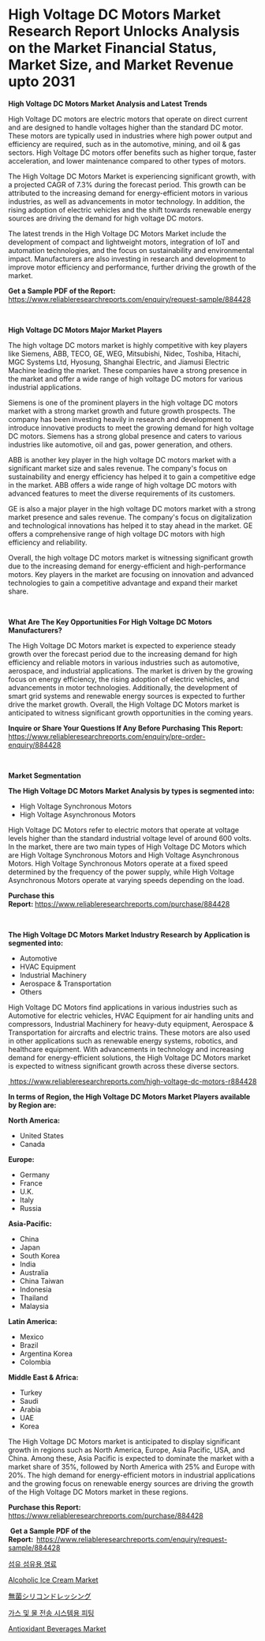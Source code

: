 <p><h1>High Voltage DC Motors Market Research Report Unlocks Analysis on the Market Financial Status, Market Size, and Market Revenue upto 2031</h1></p><p><strong>High Voltage DC Motors Market Analysis and Latest Trends</strong></p>
<p><p>High Voltage DC motors are electric motors that operate on direct current and are designed to handle voltages higher than the standard DC motor. These motors are typically used in industries where high power output and efficiency are required, such as in the automotive, mining, and oil & gas sectors. High Voltage DC motors offer benefits such as higher torque, faster acceleration, and lower maintenance compared to other types of motors.</p><p>The High Voltage DC Motors Market is experiencing significant growth, with a projected CAGR of 7.3% during the forecast period. This growth can be attributed to the increasing demand for energy-efficient motors in various industries, as well as advancements in motor technology. In addition, the rising adoption of electric vehicles and the shift towards renewable energy sources are driving the demand for high voltage DC motors.</p><p>The latest trends in the High Voltage DC Motors Market include the development of compact and lightweight motors, integration of IoT and automation technologies, and the focus on sustainability and environmental impact. Manufacturers are also investing in research and development to improve motor efficiency and performance, further driving the growth of the market.</p></p>
<p><strong>Get a Sample PDF of the Report:&nbsp;</strong> <a href="https://www.reliableresearchreports.com/enquiry/request-sample/884428">https://www.reliableresearchreports.com/enquiry/request-sample/884428</a></p>
<p>&nbsp;</p>
<p><strong>High Voltage DC Motors Major Market Players</strong></p>
<p><p>The high voltage DC motors market is highly competitive with key players like Siemens, ABB, TECO, GE, WEG, Mitsubishi, Nidec, Toshiba, Hitachi, MGC Systems Ltd, Hyosung, Shanghai Electric, and Jiamusi Electric Machine leading the market. These companies have a strong presence in the market and offer a wide range of high voltage DC motors for various industrial applications.</p><p>Siemens is one of the prominent players in the high voltage DC motors market with a strong market growth and future growth prospects. The company has been investing heavily in research and development to introduce innovative products to meet the growing demand for high voltage DC motors. Siemens has a strong global presence and caters to various industries like automotive, oil and gas, power generation, and others.</p><p>ABB is another key player in the high voltage DC motors market with a significant market size and sales revenue. The company's focus on sustainability and energy efficiency has helped it to gain a competitive edge in the market. ABB offers a wide range of high voltage DC motors with advanced features to meet the diverse requirements of its customers.</p><p>GE is also a major player in the high voltage DC motors market with a strong market presence and sales revenue. The company's focus on digitalization and technological innovations has helped it to stay ahead in the market. GE offers a comprehensive range of high voltage DC motors with high efficiency and reliability.</p><p>Overall, the high voltage DC motors market is witnessing significant growth due to the increasing demand for energy-efficient and high-performance motors. Key players in the market are focusing on innovation and advanced technologies to gain a competitive advantage and expand their market share.</p></p>
<p>&nbsp;</p>
<p><strong>What Are The Key Opportunities For High Voltage DC Motors Manufacturers?</strong></p>
<p><p>The High Voltage DC Motors market is expected to experience steady growth over the forecast period due to the increasing demand for high efficiency and reliable motors in various industries such as automotive, aerospace, and industrial applications. The market is driven by the growing focus on energy efficiency, the rising adoption of electric vehicles, and advancements in motor technologies. Additionally, the development of smart grid systems and renewable energy sources is expected to further drive the market growth. Overall, the High Voltage DC Motors market is anticipated to witness significant growth opportunities in the coming years.</p></p>
<p><strong>Inquire or Share Your Questions If Any Before Purchasing This Report:</strong> <a href="https://www.reliableresearchreports.com/enquiry/pre-order-enquiry/884428">https://www.reliableresearchreports.com/enquiry/pre-order-enquiry/884428</a></p>
<p>&nbsp;</p>
<p><strong>Market Segmentation</strong></p>
<p><strong>The High Voltage DC Motors Market Analysis by types is segmented into:</strong></p>
<p><ul><li>High Voltage Synchronous Motors</li><li>High Voltage Asynchronous Motors</li></ul></p>
<p><p>High Voltage DC Motors refer to electric motors that operate at voltage levels higher than the standard industrial voltage level of around 600 volts. In the market, there are two main types of High Voltage DC Motors which are High Voltage Synchronous Motors and High Voltage Asynchronous Motors. High Voltage Synchronous Motors operate at a fixed speed determined by the frequency of the power supply, while High Voltage Asynchronous Motors operate at varying speeds depending on the load.</p></p>
<p><strong>Purchase this Report:&nbsp;</strong><a href="https://www.reliableresearchreports.com/purchase/884428">https://www.reliableresearchreports.com/purchase/884428</a></p>
<p>&nbsp;</p>
<p><strong>The High Voltage DC Motors Market Industry Research by Application is segmented into:</strong></p>
<p><ul><li>Automotive</li><li>HVAC Equipment</li><li>Industrial Machinery</li><li>Aerospace & Transportation</li><li>Others</li></ul></p>
<p><p>High Voltage DC Motors find applications in various industries such as Automotive for electric vehicles, HVAC Equipment for air handling units and compressors, Industrial Machinery for heavy-duty equipment, Aerospace & Transportation for aircrafts and electric trains. These motors are also used in other applications such as renewable energy systems, robotics, and healthcare equipment. With advancements in technology and increasing demand for energy-efficient solutions, the High Voltage DC Motors market is expected to witness significant growth across these diverse sectors.</p></p>
<p><a href="https://www.reliableresearchreports.com/high-voltage-dc-motors-r884428">&nbsp;https://www.reliableresearchreports.com/high-voltage-dc-motors-r884428</a></p>
<p><strong>In terms of Region, the High Voltage DC Motors Market Players available by Region are:</strong></p>
<p>
    <p> <strong> North America: </strong>
        <ul>
            <li>United States</li>
            <li>Canada</li>
        </ul>
        </p> 
    <p> <strong> Europe: </strong>
        <ul>
            <li>Germany</li>
            <li>France</li>
            <li>U.K.</li>
            <li>Italy</li>
            <li>Russia</li>
        </ul>
        </p> 
    <p> <strong> Asia-Pacific: </strong>
        <ul>
            <li>China</li>
            <li>Japan</li>
            <li>South Korea</li>
            <li>India</li>
            <li>Australia</li>
            <li>China Taiwan</li>
            <li>Indonesia</li>
            <li>Thailand</li>
            <li>Malaysia</li>
        </ul>
        </p> 
    <p> <strong> Latin America: </strong>
        <ul>
            <li>Mexico</li>
            <li>Brazil</li>
            <li>Argentina Korea</li>
            <li>Colombia</li>
        </ul>
        </p> 
    <p> <strong> Middle East & Africa: </strong>
        <ul>
            <li>Turkey</li>
            <li>Saudi</li>
            <li>Arabia</li>
            <li>UAE</li>
            <li>Korea</li>
        </ul>
    </p>
    </p>
<p><p>The High Voltage DC Motors market is anticipated to display significant growth in regions such as North America, Europe, Asia Pacific, USA, and China. Among these, Asia Pacific is expected to dominate the market with a market share of 35%, followed by North America with 25% and Europe with 20%. The high demand for energy-efficient motors in industrial applications and the growing focus on renewable energy sources are driving the growth of the High Voltage DC Motors market in these regions.</p></p>
<p><strong>Purchase this Report: </strong><a href="https://www.reliableresearchreports.com/purchase/884428">https://www.reliableresearchreports.com/purchase/884428</a></p>
<p>&nbsp;<strong>Get a Sample PDF of the Report:&nbsp;&nbsp;</strong><a href="https://www.reliableresearchreports.com/enquiry/request-sample/884428">https://www.reliableresearchreports.com/enquiry/request-sample/884428</a></p>
<p><strong></strong></p>
<p><p><a href="https://github.com/jimahmed0511/Market-Research-Report-List-1/blob/main/3474045162920.md">섬유 섬유용 염료</a></p><p><a href="https://github.com/johnbach50/Market-Research-Report-List-4/blob/main/alcoholic-ice-cream-market.md">Alcoholic Ice Cream Market</a></p><p><a href="https://github.com/CarlieShields/Market-Research-Report-List-1/blob/main/6007365152789.md">無菌シリコンドレッシング</a></p><p><a href="https://github.com/ahmadrevanz10/Market-Research-Report-List-1/blob/main/6652961162921.md">가스 및 물 전송 시스템용 피팅</a></p><p><a href="https://github.com/pjcfca/Market-Research-Report-List-3/blob/main/antioxidant-beverages-market.md">Antioxidant Beverages Market</a></p></p>